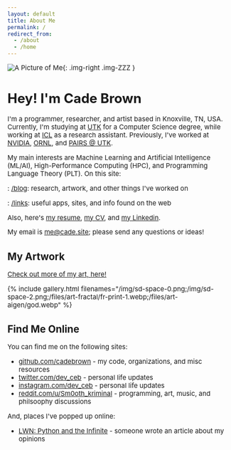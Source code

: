 ```yaml
---
layout: default
title: About Me
permalink: /
redirect_from:
  - /about
  - /home
---
```


<!-- make the home page text bigger -->
<div style="font-size: 106%">

![A Picture of Me](/files/cade-face-2.webp){: .img-right .img-ZZZ }

# Hey! I'm Cade Brown

I'm a programmer, researcher, and artist based in Knoxville, TN, USA. Currently, I'm studying at [UTK](https://utk.edu) for a Computer Science degree, while working at [ICL](https://icl.utk.edu) as a research assistant. Previously, I've worked at [NVIDIA](https://nvidia.com), [ORNL](https://ornl.gov), and [PAIRS @ UTK](https://pairs.eecs.utk.edu/).

My main interests are Machine Learning and Artificial Intelligence (ML/AI), High-Performance Computing (HPC), and Programming Language Theory (PLT). On this site:

: [/blog](/blog): research, artwork, and other things I've worked on

: [/links](/links): useful apps, sites, and info found on the web

Also, here's [my resume](/resume-CadeBrown.pdf), [my CV](/cv-CadeBrown.pdf), and [my Linkedin](https://www.linkedin.com/in/cade-brown/).

My email is [me@cade.site](mailto:me@cade.site); please send any questions or ideas!



<div class="clear"></div>

## My Artwork

[Check out more of my art, here!](/art)

{% include gallery.html filenames="/img/sd-space-0.png;/img/sd-space-2.png;/files/art-fractal/fr-print-1.webp;/files/art-aigen/god.webp" %}


## Find Me Online

You can find me on the following sites:

  * [github.com/cadebrown](https://github.com/cadebrown) - my code, organizations, and misc resources
  * [twitter.com/dev_ceb](https://twitter.com/dev_ceb) - personal life updates
  * [instagram.com/dev_ceb](https://instagram.com/dev_ceb) - personal life updates
  * [reddit.com/u/Sm0oth_kriminal](https://reddit.com/u/Sm0oth_kriminal) - programming, art, music, and philsoophy discussions

And, places I've popped up online:

  * [LWN: Python and the Infinite](https://lwn.net/Articles/833624/) - someone wrote an article about my opinions

<!--


## Experience

You can check out [my Linkedin](https://www.linkedin.com/in/cade-brown/) or [my resume (PDF)](/resume-CadeBrown.pdf), here's my work history:

  * 2022+: [NVIDIA](https://nvidia.com), researching compiler technologies to accelerate ML workloads
  * 2019+: [Innovative Computing Laboratory](https://www.icl.utk.edu/), researching numerical algorithms, HPC performance analysis, and machine learning methodology
  * 2019+: [University of Tennessee](https://www.utk.edu/), studying for a Bachelor's degree in Computer Science, with a minor in Philosophy
  * 2021-2022: [UTK's PAIRS lab](https://github.com/utk-pairs/avocat), researching developer productivity within Human-Computer Interaction (HCI) and large-scale source code analytics
  * 2020: [Qardian Labs](https://www.qardianlabs.net/about-us), developed a [machine learning model](https://radiant-mesa-06241.herokuapp.com/HEARO14/) for heart disease detection
  * 2017-2018: ORNL internship for the [SimpleSummit](https://simplesummit.github.io/blog/fractalexplorer) project, building a GPU cluster computer (NVIDIA Jetsons) and software for realtime mathematical modeling and simulation
  * 2016-2018: [L&N STEMpunks](https://github.com/lnstempunks), as the programming team lead, implementing autonomous robot control and overall software architecture
  * 2015: [Agilaire](https://agilaire.com/), as an independent contractor for low-cost air quality dataloggers using Raspberry Pi boards.

## Technology Skills

  * 8 years of Python experience (NumPy, SciPy, Matplotlib, Tensorflow, PyTorch)
  * 6 years of HTML/JavaScript/CSS experience (React, NodeJS, WebGL)
  * 5 years of C and C++ experience
    * 4 years of CUDA experience
    * 2 years of HIP/ROCm experience
    * 2 years of Emscripten/WebAssembly experience
  * 1-2 years personal usage of: C#, Java, Crystal (Ruby), Julia, Haskell, R, PARI/gp
  * GH Pages/Jekyll/WASM stack proficiency 
  * Python/NumPy/SciPy/Tensorflow stack proficiency

-->

</div>

<!--
## Current Projects

  * [kata.tools](https://kata.tools): a WIP software framework, runtime, and set of languages to rule them all!
  * Updating this website
-->
